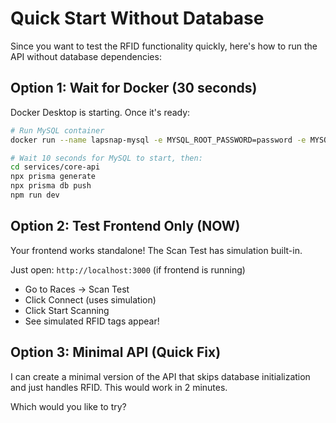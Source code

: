 # Quick Start Without Database

Since you want to test the RFID functionality quickly, here's how to run the API without database dependencies:

## Option 1: Wait for Docker (30 seconds)

Docker Desktop is starting. Once it's ready:

```bash
# Run MySQL container
docker run --name lapsnap-mysql -e MYSQL_ROOT_PASSWORD=password -e MYSQL_DATABASE=lapsnap_dev -p 3306:3306 -d mysql:8

# Wait 10 seconds for MySQL to start, then:
cd services/core-api
npx prisma generate
npx prisma db push
npm run dev
```

## Option 2: Test Frontend Only (NOW)

Your frontend works standalone! The Scan Test has simulation built-in.

Just open: `http://localhost:3000` (if frontend is running)
- Go to Races → Scan Test
- Click Connect (uses simulation)
- Click Start Scanning
- See simulated RFID tags appear!

## Option 3: Minimal API (Quick Fix)

I can create a minimal version of the API that skips database initialization and just handles RFID. This would work in 2 minutes.

Which would you like to try?
